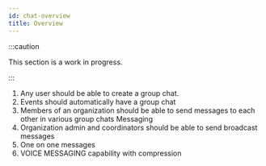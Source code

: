 ```yaml
---
id: chat-overview
title: Overview
---
```


:::caution

This section is a work in progress.

:::

1. Any user should be able to create a group chat.
2. Events should automatically have a group chat
3. Members of an organization should be able to send messages to each other in various group chats
Messaging
4. Organization admin and coordinators should be able to send broadcast messages 
6. One on one messages
7. VOICE MESSAGING capability with compression
